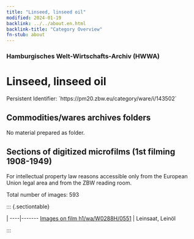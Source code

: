 ```yaml
---
title: "Linseed, linseed oil"
modified: 2024-01-19
backlink: ../../about.en.html
backlink-title: "Category Overview"
fn-stub: about
---
```


### Hamburgisches Welt-Wirtschafts-Archiv (HWWA)

# Linseed, linseed oil

<div class="hint">Persistent Identifier: `https://pm20.zbw.eu/category/ware/i/143502`</div>







## Commodities/wares archives folders





No material prepared as folder.



<a id="filmsections" />

## Sections of digitized microfilms (1st filming 1908-1949)

<p>For intellectual property law reasons accessible only from the European Union legal area and from the ZBW reading room.</p>



<p>Total number of images: 593</p>




::: {.sectiontable}

 | 
----|-------
<a class="btn" href="https://pm20.zbw.eu/film/h1/wa/W0288H/0551" rel="nofollow">Images on film h1/wa/W0288H/0551</a> | Leinsaat, Leinöl


:::
















